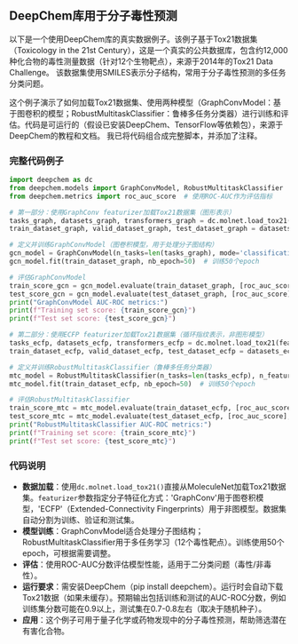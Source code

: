 ## DeepChem库用于分子毒性预测
以下是一个使用DeepChem库的真实数据例子。该例子基于Tox21数据集（Toxicology in the 21st Century），这是一个真实的公共数据库，包含约12,000种化合物的毒性测量数据（针对12个生物靶点），来源于2014年的Tox21 Data Challenge。 该数据集使用SMILES表示分子结构，常用于分子毒性预测的多任务分类问题。

这个例子演示了如何加载Tox21数据集、使用两种模型（GraphConvModel：基于图卷积的模型；RobustMultitaskClassifier：鲁棒多任务分类器）进行训练和评估。代码是可运行的（假设已安装DeepChem、TensorFlow等依赖包），来源于DeepChem的教程和文档。 我已将代码组合成完整脚本，并添加了注释。

### 完整代码例子
```python
import deepchem as dc
from deepchem.models import GraphConvModel, RobustMultitaskClassifier
from deepchem.metrics import roc_auc_score  # 使用ROC-AUC作为评估指标

# 第一部分：使用GraphConv featurizer加载Tox21数据集（图形表示）
tasks_graph, datasets_graph, transformers_graph = dc.molnet.load_tox21(featurizer='GraphConv')
train_dataset_graph, valid_dataset_graph, test_dataset_graph = datasets_graph

# 定义并训练GraphConvModel（图卷积模型，用于处理分子图结构）
gcn_model = GraphConvModel(n_tasks=len(tasks_graph), mode='classification', dropout=0.2)
gcn_model.fit(train_dataset_graph, nb_epoch=50)  # 训练50个epoch

# 评估GraphConvModel
train_score_gcn = gcn_model.evaluate(train_dataset_graph, [roc_auc_score], transformers_graph)
test_score_gcn = gcn_model.evaluate(test_dataset_graph, [roc_auc_score], transformers_graph)
print("GraphConvModel AUC-ROC metrics:")
print(f"Training set score: {train_score_gcn}")
print(f"Test set score: {test_score_gcn}")

# 第二部分：使用ECFP featurizer加载Tox21数据集（循环指纹表示，非图形模型）
tasks_ecfp, datasets_ecfp, transformers_ecfp = dc.molnet.load_tox21(featurizer='ECFP')
train_dataset_ecfp, valid_dataset_ecfp, test_dataset_ecfp = datasets_ecfp

# 定义并训练RobustMultitaskClassifier（鲁棒多任务分类器）
mtc_model = RobustMultitaskClassifier(n_tasks=len(tasks_ecfp), n_features=1024, layer_sizes=[1000], dropout=0.5)
mtc_model.fit(train_dataset_ecfp, nb_epoch=50)  # 训练50个epoch

# 评估RobustMultitaskClassifier
train_score_mtc = mtc_model.evaluate(train_dataset_ecfp, [roc_auc_score], transformers_ecfp)
test_score_mtc = mtc_model.evaluate(test_dataset_ecfp, [roc_auc_score], transformers_ecfp)
print("RobustMultitaskClassifier AUC-ROC metrics:")
print(f"Training set score: {train_score_mtc}")
print(f"Test set score: {test_score_mtc}")
```

### 代码说明
- **数据加载**：使用`dc.molnet.load_tox21()`直接从MoleculeNet加载Tox21数据集。`featurizer`参数指定分子特征化方式：'GraphConv'用于图卷积模型，'ECFP'（Extended-Connectivity Fingerprints）用于非图模型。数据集自动分割为训练、验证和测试集。
- **模型训练**：GraphConvModel适合处理分子图结构；RobustMultitaskClassifier用于多任务学习（12个毒性靶点）。训练使用50个epoch，可根据需要调整。
- **评估**：使用ROC-AUC分数评估模型性能，适用于二分类问题（毒性/非毒性）。
- **运行要求**：需安装DeepChem（pip install deepchem）。运行时会自动下载Tox21数据（如果未缓存）。预期输出包括训练和测试的AUC-ROC分数，例如训练集分数可能在0.9以上，测试集在0.7-0.8左右（取决于随机种子）。
- **应用**：这个例子可用于量子化学或药物发现中的分子毒性预测，帮助筛选潜在有害化合物。

